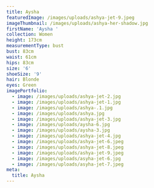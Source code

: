 ```yaml
---
title: Aysha
featuredImage: /images/uploads/ashya-jet-9.jpeg
imageThumbnail: /images/uploads/ashya-her-shadow.jpg
firstName: 'Aysha '
collection: Women
height: 173cm
measurementType: bust
bust: 83cm
waist: 61cm
hips: 83cm
size: '6'
shoeSize: '9'
hair: Blonde
eyes: Green
imagePortfolio:
  - image: /images/uploads/ashya-jet-2.jpg
  - image: /images/uploads/ashya-jet-1.jpg
  - image: /images/uploads/ashya-.1.jpg
  - image: /images/uploads/ashya.jpg
  - image: /images/uploads/ashya-jet-3.jpg
  - image: /images/uploads/aysha-6.jpg
  - image: /images/uploads/aysha-3.jpg
  - image: /images/uploads/ashya-jet-4.jpg
  - image: /images/uploads/ashya-jet-6.jpeg
  - image: /images/uploads/ashya-jet-8.jpeg
  - image: /images/uploads/ashya-jet-9.jpeg
  - image: /images/uploads/asyha-jet-6.jpg
  - image: /images/uploads/asyha-jet-7.jpeg
meta:
  title: Aysha
---
```


